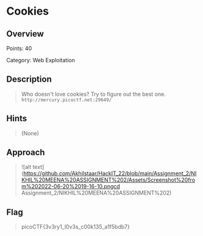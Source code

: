 # Cookies

## Overview

Points: 40

Category: Web Exploitation

## Description

> Who doesn't love cookies? Try to figure out the best one. `http://mercury.picoctf.net:29649/`

## Hints

> (None)

## Approach

> ![alt text](https://github.com/Akhilstaar/HackIT_22/blob/main/Assignment_2/NIKHIL%20MEENA%20ASSIGNMENT%202/Assets/Screenshot%20from%202022-06-20%2019-16-10.pngcd Assignment_2/NIKHIL%20MEENA%20ASSIGNMENT%202)

## Flag

> picoCTF{3v3ry1_l0v3s_c00k135_a1f5bdb7}
